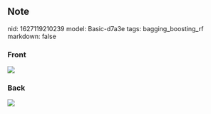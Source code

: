 ## Note
nid: 1627119210239
model: Basic-d7a3e
tags: bagging_boosting_rf
markdown: false

### Front
<img src="paste-d72a0049de38b15a848d10d740ac9aa636639487.jpg">

### Back
<img src="paste-87d10f88b00c1394396208154596bb3892230d85.jpg">
